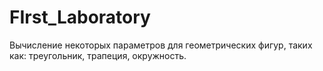 # FIrst_Laboratory
Вычисление некоторых параметров для геометрических фигур, таких как: треугольник, трапеция, окружность.
